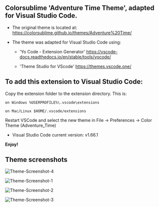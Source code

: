 
## Colorsublime 'Adventure Time Theme', adapted for Visual Studio Code.

* The original theme is located at:  https://colorsublime.github.io/themes/Adventure%20Time/

* The theme was adapted for Visual Studio Code using:

  - 'Yo Code - Extension Generator'
      https://vscode-docs.readthedocs.io/en/stable/tools/yocode/

  - 'Theme Studio for VScode'
      https://themes.vscode.one/


## To add this extension to Visual Studio Code: 

Copy the extension folder to the extension directory. This is:

    on Windows %USERPROFILE%\.vscode\extensions

    on Mac/Linux $HOME/.vscode/extensions

Restart VSCode and select the new theme in File -> Preferences -> Color Theme (Adventure_Time)

* Visual Studio Code current version: v1.66.1

**Enjoy!**


## Theme screenshots

![Theme-Screenshot-4](https://user-images.githubusercontent.com/81195805/162545747-ab69571a-0a98-4e25-868e-4a77ed032cd2.png)


![Theme-Screenshot-1](https://user-images.githubusercontent.com/81195805/162545799-de6be616-0638-4c2a-afd4-f64ca2c50c24.png)


![Theme-Screenshot-2](https://user-images.githubusercontent.com/81195805/162545843-155e922c-4793-49dd-9b37-2a017f2f2b5a.png)


![Theme-Screenshot-3](https://user-images.githubusercontent.com/81195805/162545872-b3c56e97-7674-4dd7-bee6-bf9e2e8c6d1d.png)
